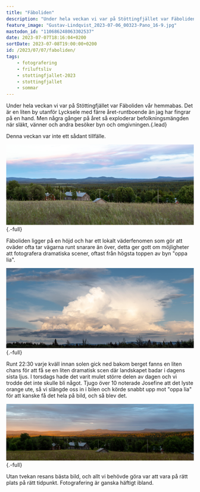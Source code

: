 ```yaml
---
title: "Fäboliden"
description: "Under hela veckan vi var på Stöttingfjället var Fäboliden vår hemmabas. Det är en liten by utanför Lycksele med färre året-runtboende än jag har fingrar på en hand."
feature_image: "Gustav-Lindqvist_2023-07-06_00323-Pano_16-9.jpg"
mastodon_id: "110686248063302537"
date: 2023-07-07T18:16:04+0200
sortDate: 2023-07-08T19:00:00+0200
id: /2023/07/07/faboliden/
tags:
    - fotografering
    - friluftsliv
    - stottingfjallet-2023
    - stottingfjallet
    - sommar
---
```


Under hela veckan vi var på Stöttingfjället var Fäboliden vår hemmabas. Det är en liten by utanför Lycksele med färre året-runtboende än jag har fingrar på en hand. Men några gånger på året så exploderar befolkningsmängden när släkt, vänner och andra besöker byn och omgivningen.{.lead}

Denna veckan var inte ett sådant tillfälle.

![Utsikt över ett landskap belyst av kvällssolen som färgar molnen och himlen i magenta till blått. I mitten på bilden syns några gamla trähus.](Gustav-Lindqvist_2023-07-05_00236-Pano_3000w.jpg){.-full}

Fäboliden ligger på en höjd och har ett lokalt väderfenomen som gör att oväder ofta tar vägarna runt snarare än över, detta ger gott om möjligheter att fotografera dramatiska scener, oftast från högsta toppen av byn "oppa lia".

![Ett stort åskmoln på en i övrigt blå himmel](Gustav-Lindqvist_2023-07-07_00360-Pano_3000w.jpg "Ett väldigt dramatiskt regnoväder med lite åska i som missade byn fullständigt"){.-full}

Runt 22:30 varje kväll innan solen gick ned bakom berget fanns en liten chans för att få se en liten dramatisk scen där landskapet badar i dagens sista ljus. I torsdags hade det varit mulet större delen av dagen och vi trodde det inte skulle bli något. Tjugo över 10 noterade Josefine att det lyste orange ute, så vi slängde oss in i bilen och körde snabbt upp mot "oppa lia" för att kanske få det hela på bild, och så blev det.

![Ett skogslandskap som träffas av dagens sista strålar som lyser upp allt i intensivt guld och det som inte träffas är i blå skugga](Gustav-Lindqvist_2023-07-06_00323-Pano_3000w.jpg){.-full}

Utan tvekan resans bästa bild, och allt vi behövde göra var att vara på rätt plats på rätt tidpunkt. Fotografering är ganska häftigt ibland.
